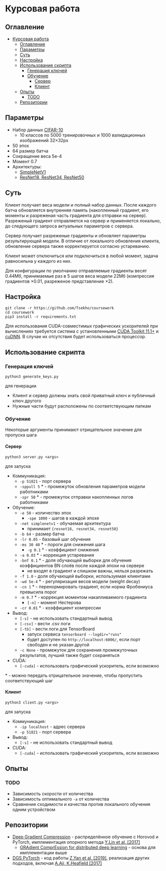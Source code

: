 # Курсовая работа

## Оглавление

- [Курсовая работа](#курсовая-работа)
  - [Оглавление](#оглавление)
  - [Параметры](#параметры)
  - [Суть](#суть)
  - [Настройка](#настройка)
  - [Использование скрипта](#использование-скрипта)
    - [Генерация ключей](#генерация-ключей)
    - [Обучение](#обучение)
      - [Сервер](#сервер)
      - [Клиент](#клиент)
  - [Опыты](#опыты)
    - [TODO](#todo)
  - [Репозитории](#репозитории)

## Параметры

- Набор данных [CIFAR-10](https://www.cs.toronto.edu/~kriz/cifar.html)
  - 10 классов по 5000 тренировочных и 1000 валидационных изображений 32×32px
- 50 эпох
- 64 размер батча
- Сокращение веса 5e-4
- Момент 0.7
- Архитектуры:
  - [SimpleNetV1]("https://arxiv.org/abs/1608.06037")
  - [ResNet18, ResNet34, ResNet50](https://arxiv.org/abs/1512.03385v1)

## Суть

Клиент получает веса модели и полный набор данных.
После каждого батча обновляется внутренняя память (накопленный градиент, его моменты и разреженая часть градиента для отправки на сервер). Разреженый градиент отправляется на сервер и применяется локально, до следующего запроса актуальных параметров с сервера.

Сервер получает разреженые градиенты и обновляет параметры результирующей модели. В отличие от локального обновления клиента, обновление сервера также корректируется согласно устареванию.

Клиент может отключиться или подключиться в любой момент, задача равносильна у каждого из них.

Для конфигурации по умолчанию отправляемые градиенты весят 0.44Мб, принимаемые раз в 5 шагов веса модели 22Мб (компрессия градиентов ×0.01, разреженое представление ×2).

## Настройка

```console
git clone -r https://github.com/Tsekho/coursework
cd coursework
pip3 install -r requirements.txt
```

Для использования CUDA-совместимых графических ускорителей при вычислениях требуется система с установленными [CUDA Toolkit 11.1+](https://developer.nvidia.com/cuda-toolkit-archive) и [cuDNN](https://developer.nvidia.com/cudnn). В случае их отсутствия будет использоваться процессор.

## Использование скрипта

### Генерация ключей

```console
python3 generate_keys.py
```

для генерации

- Клиент и сервер должны знать свой приватный ключ и публичный ключ другого
- Нужные части будут расположены по соответствующим папкам

### Обучение

Некоторые аргументы принимают отрицательное значение для пропуска шага

#### Сервер

```console
python3 server.py <args>
```

для запуска

- Коммуникация:
  - `-p 51821` - порт сервера
  - `-sppull 5` * - промежуток обновления параметров модели работниками
  - `-spr 50` * - промежуток отправки накопленных логов работниками
- Обучение:
  - `-e 50` - количество эпох
    - `-spe 1000` - шагов в каждой эпохе
  - `-net simplenetv1` - обучаемая архитектура
    - принимает `{resnet18, resnet34, resnet50}`
  - `-b 64` - размер батча
  - `-lr 0.05` - базовый шаг обучения
  - `-ms 30 40` * - пороги для снижения шага
    - `-g 0.1` * - коэффициент снижения
  - `-a 0.03` * - коррекция устаревания
  - `-bnf 0.1` * - доля обучающей выборки для обучения коэффициентов BN слоёв после каждой эпохи на сервере
    - не входят в градиент и слишком важны, нельзя разрежать
  - `-f 1.0` - доля обучающей выборки, используемая клиентами
  - `-wd 5e-4` * - регуляризация весов модели (weight decay)
  - `-cn 1` * - перенормировать градиент, если норма Фробениуса превысила порог
  - `-m 0.7` * - коррекция моментом накапливаемого градиента
    - `[-n]` - момент Нестерова
  - `-cr 0.01` * - коэффициент компрессии
- Вывод:
  - `[-s]` - не использовать стандартный вывод
  - `[-csv]` - вести .csv логи
  - `[-tb]` - вести логи для TensorBoard
    - запуск сервиса `tensorboard --logdir="runs"`
    - будет доступен по `http://localhost:6006/`, если порт свободен и не указан другой
  - `-c None` - промежуток для сохранения промежуточных результатов, лучший также будет сохраняться
- CUDA:
  - `[-cuda]` - использовать графический ускоритель, если возможно

\* - можно передать отрицательное значение, чтобы пропустить соответствующий шаг

#### Клиент

```console
python3 client.py <args>
```

для запуска

- Коммуникация:
  - `-ip localhost` - адрес сервера
  - `-p 51821` - порт сервера
- Вывод:
  - `[-s]` - не использовать стандартный вывод
- CUDA:
  - `[-cuda]` - использовать графический ускоритель, если возможно

## Опыты

### TODO

- Зависимость скорости от количества
- Зависимость оптимального `-a` от количества
- Сравнение сходимости и качества против локального обучения одним устройством

## Репозитории

- [Deep Gradient Compression](https://github.com/synxlin/deep-gradient-compression) - распределённое обучение с Horovod и PyTorch, имплементация опорного метода [Y.Lin et al. [2017]](2)
  - [GRAdient ComprEssion for distributed deep learning](https://github.com/sands-lab/grace) - основа для имплементации выше
- [DGS PyTorch](https://github.com/yanring/DGS) - код работы [Z.Yan et al. [2019]](https://dl.acm.org/doi/10.1145/3404397.3404401), реализация других подходов, включая [A.Aji, K.Heafield [2017]](1)

[1]: https://arxiv.org/abs/1704.05021 "A.Aji, K.Heafield [2017]"
[2]: https://arxiv.org/abs/1712.01887 "Y.Lin et al. [2017]"
